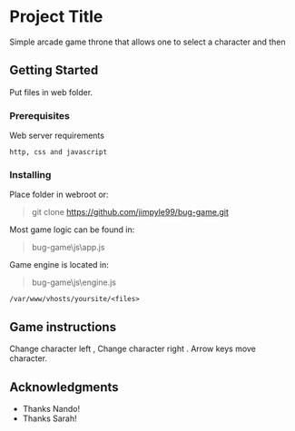 # Project Title

Simple arcade game throne that allows one to select a character and then

## Getting Started

Put files in web folder.

### Prerequisites

Web server requirements

```
http, css and javascript
```

### Installing

Place folder in webroot or:

>git clone https://github.com/jimpyle99/bug-game.git

Most game logic can be found in:

> bug-game\js\app.js

Game engine is located in:

> bug-game\js\engine.js




```
/var/www/vhosts/yoursite/<files>
```

## Game instructions

Change character left  ,
Change character right .
Arrow keys move character.

## Acknowledgments

* Thanks Nando!
* Thanks Sarah!
